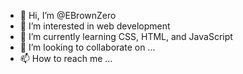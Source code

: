 - 👋 Hi, I’m @EBrownZero
- 👀 I’m interested in web development
- 🌱 I’m currently learning CSS, HTML, and JavaScript
- 💞️ I’m looking to collaborate on ...
- 📫 How to reach me ...

<!---
EBrownZero/EBrownZero is a ✨ special ✨ repository because its `README.md` (this file) appears on your GitHub profile.
You can click the Preview link to take a look at your changes.
--->
